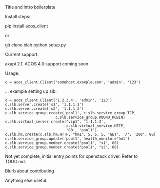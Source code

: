 
Title and intro boilerplate

Install steps:

pip install acos_client

or

git clone blah
python setup.py

Current support:

axapi 2.1.  ACOS 4.0 support coming soon.

Usage:

```
c = acos_client.Client('somehost.example.com', 'admin', '123')
```

... example setting up slb:

```
c = acos_client.Client('1.2.3.4', 'admin', '123')
c.slb.server.create('s1', '1.1.1.1')
c.slb.server.create('s2', '1.1.1.2')
c.slb.service_group.create('pool1', c.slb.service_group.TCP,
                       c.slb.service_group.ROUND_ROBIN)
c.slb.virtual_server.create("vip1", '1.1.1.3',
                            c.slb.virtual_service.HTTP,
                            '80', 'pool1')
c.slb.hm.create(c.slb.hm.HTTP, "hm1", 5, 5, 5, 'GET', '/', '200', 80)
c.slb.service_group.update('pool1', health_monitor='hm1')
c.slb.service_group.member.create("pool1", "s1", 80)
c.slb.service_group.member.create("pool1", "s2", 80)
```

Not yet complete, initial entry points for openstack driver.  Refer to TODO.md.

Blurb about contributing

Anything else useful.


